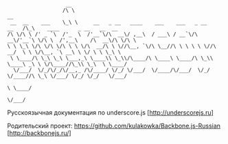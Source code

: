                        __                                                         
                      /\ \                                                     __           
     __  __    ___    \_\ \     __   _ __   ____    ___    ___   _ __    __   /\_\    ____      _ __   __  __ 
    /\ \/\ \ /' _ `\  /'_  \  /'__`\/\  __\/ ,__\  / ___\ / __`\/\  __\/'__`\ \/\ \  /',__\    /\  __\/\ \/\ \
    \ \ \_\ \/\ \/\ \/\ \ \ \/\  __/\ \ \//\__, `\/\ \__//\ \ \ \ \ \//\  __/  \ \ \/\__, `\ __\ \ \/ \ \ \_\ \
     \ \____/\ \_\ \_\ \___,_\ \____\\ \_\\/\____/\ \____\ \____/\ \_\\ \____\ _\ \ \/\____//\_\\ \_\  \ \____/
      \/___/  \/_/\/_/\/__,_ /\/____/ \/_/ \/___/  \/____/\/___/  \/_/ \/____//\ \_\ \/___/ \/_/ \/_/   \/___/ 
                                                                              \ \____/      
                                                                               \/___/
                                                                               
Русскоязычная документация по underscore.js [http://underscorejs.ru]

Родительский проект: https://github.com/kulakowka/Backbone.js-Russian [http://backbonejs.ru/]
